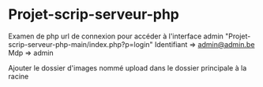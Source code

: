 # Projet-scrip-serveur-php
Examen de php
url de connexion pour accéder à l'interface admin "Projet-scrip-serveur-php-main/index.php?p=login"
Identifiant => admin@admin.be   Mdp => admin

Ajouter le dossier d'images nommé upload dans le dossier principale à la racine
